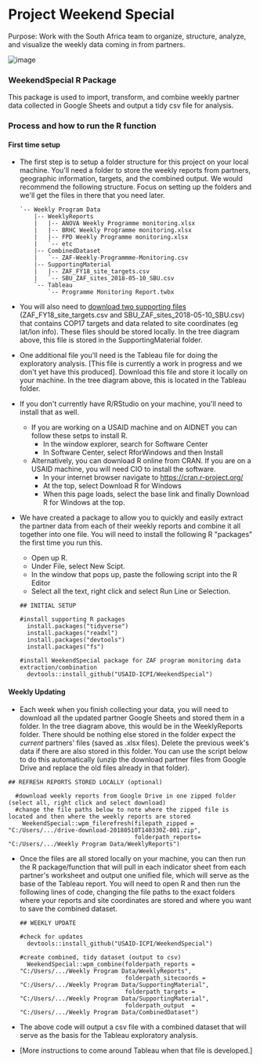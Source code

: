 # Project Weekend Special

Purpose: Work with the South Africa team to organize, structure, analyze, and visualize the weekly data coming in from partners.

![image](https://user-images.githubusercontent.com/8933069/39522542-8d551194-4de0-11e8-8921-e09acd44907f.png)

### WeekendSpecial R Package

This package is used to import, transform, and combine weekly partner data collected in Google Sheets and output a tidy csv file for analysis.

### Process and how to run the R function

#### First time setup

- The first step is to setup a folder structure for this project on your local machine. You'll need a folder to store the weekly reports from partners, geographic information, targets, and the combined output. We would recommend the following structure. Focus on setting up the folders and we'll get the files in there that you need later.

  ```
  `-- Weekly Program Data
      |-- WeeklyReports
      |   |-- ANOVA Weekly Programme monitoring.xlsx
      |   |-- BRHC Weekly Programme monitoring.xlsx
      |   |-- FPD Weekly Programme monitoring.xlsx
      |   `-- etc
      |-- CombinedDataset
      |   `-- ZAF-Weekly-Programmme-Monitoring.csv
      |-- SupportingMaterial
      |   |-- ZAF_FY18_site_targets.csv
      |   `-- SBU_ZAF_sites_2018-05-10_SBU.csv
      `-- Tableau
          `-- Programme Monitoring Report.twbx
  ```

- You will also need to [download two supporting files](https://drive.google.com/drive/u/0/folders/1RXzrp9VvZibBAZ7oY6g4U1gqPjR9a4hW) (ZAF_FY18_site_targets.csv and SBU_ZAF_sites_2018-05-10_SBU.csv) that contains COP17 targets and data related to site coordinates (eg lat/lon info). These files should be stored locally. In the tree diagram above, this file is stored in the SupportingMaterial folder.

- One additional file you'll need is the Tableau file for doing the exploratory analysis. [This file is currently a work in progress and we don't yet have this produced]. Download this file and store it locally on your machine. In the tree diagram above, this is located in the Tableau folder.

- If you don't currently have R/RStudio on your machine, you'll need to install that as well.
   - If you are working on a USAID machine and on AIDNET you can follow these setps to install R.
      - In the window explorer, search for Software Center
      - In Software Center, select RforWindows and then Install
   - Alternatively, you can download R online from CRAN. If you are on a USAID machine, you will need CIO to install the software.
      - In your internet browser navigate to https://cran.r-project.org/
      - At the top, select Download R for Windows
      - When this page loads, select the base link and finally Download R for Windows at the top.

- We have created a package to allow you to quickly and easily extract the partner data from each of their weekly reports and combine it all together into one file. You will need to install the following R "packages" the first time you run this.
   - Open up R.
   - Under File, select New Scipt.
   - In the window that pops up, paste the following script into the R Editor
   - Select all the text, right click and select Run Line or Selection.

  ```
  ## INITIAL SETUP

  #install supporting R packages
    install.packages("tidyverse")
    install.packages("readxl")
    install.packages("devtools")
    install.packages("fs")

  #install WeekendSpecial package for ZAF program monitoring data extraction/combination
    devtools::install_github("USAID-ICPI/WeekendSpecial")

  ```

#### Weekly Updating

- Each week when you finish collecting your data, you will need to download all the updated partner Google Sheets and stored them in a folder. In the tree diagram above, this would be in the WeeklyReports folder. There should be nothing else stored in the folder expect the _current_ partners' files (saved as .xlsx files). Delete the previous week's data if there are also stored in this folder. You can use the script below to do this automatically (unzip the download partner files from Google Drive and replace the old files already in that folder).
```
## REFRESH REPORTS STORED LOCALLY (optional)

  #download weekly reports from Google Drive in one zipped folder (select all, right click and select download)
  #change the file paths below to note where the zipped file is located and then where the weekly reports are stored
    WeekendSpecial::wpm_filerefresh(filepath_zipped = "C:/Users/.../drive-download-20180510T140330Z-001.zip",
                                    folderpath_reports= "C:/Users/.../Weekly Program Data/WeeklyReports")
```

- Once the files are all stored locally on your machine, you can then run the R package/function that will pull in each indicator sheet from each partner's worksheet and output one unified file, which will serve as the base of the Tableau report. You will need to open R and then run the following lines of code, changing the file paths to the exact folders where your reports and site coordinates are stored and where you want to save the combined dataset.

  ```
  ## WEEKLY UPDATE

  #check for updates
    devtools::install_github("USAID-ICPI/WeekendSpecial")

  #create combined, tidy dataset (output to csv)
    WeekendSpecial::wpm_combine(folderpath_reports = "C:/Users/.../Weekly Program Data/WeeklyReports",
                                folderpath_sitecoords = "C:/Users/.../Weekly Program Data/SupportingMaterial",
                                folderpath_targets = "C:/Users/.../Weekly Program Data/SupportingMaterial",
                                folderpath_output  = "C:/Users/.../Weekly Program Data/CombinedDataset")

  ```

- The above code will output a csv file with a combined dataset that will serve as the basis for the Tableau exploratory analysis.

- [More instructions to come around Tableau when that file is developed.]
